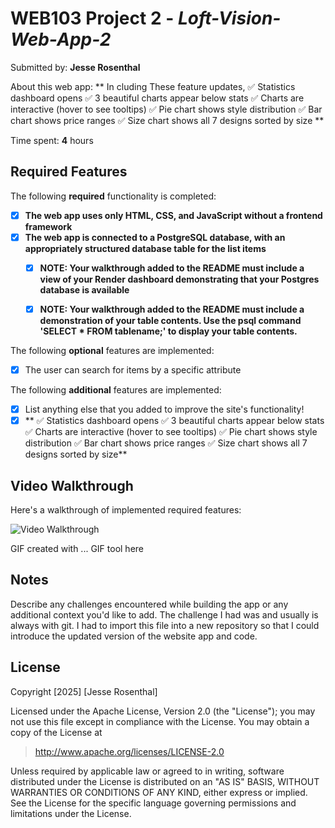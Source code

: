# WEB103 Project 2 - *Loft-Vision-Web-App-2*

Submitted by: **Jesse Rosenthal**

About this web app: ** In cluding These feature updates, ✅ Statistics dashboard opens
✅ 3 beautiful charts appear below stats
✅ Charts are interactive (hover to see tooltips)
✅ Pie chart shows style distribution
✅ Bar chart shows price ranges
✅ Size chart shows all 7 designs sorted by size
**

Time spent: **4** hours

## Required Features

The following **required** functionality is completed:

<!-- Make sure to check off completed functionality below -->
- [X] **The web app uses only HTML, CSS, and JavaScript without a frontend framework**
- [X] **The web app is connected to a PostgreSQL database, with an appropriately structured database table for the list items**
  -[X] **NOTE: Your walkthrough added to the README must include a view of your Render dashboard demonstrating that your Postgres database is available**
  - [X]  **NOTE: Your walkthrough added to the README must include a demonstration of your table contents. Use the psql command 'SELECT * FROM tablename;' to display your table contents.**


The following **optional** features are implemented:

- [X] The user can search for items by a specific attribute

The following **additional** features are implemented:

- [X] List anything else that you added to improve the site's functionality!
- [X] ** ✅ Statistics dashboard opens
✅ 3 beautiful charts appear below stats
✅ Charts are interactive (hover to see tooltips)
✅ Pie chart shows style distribution
✅ Bar chart shows price ranges
✅ Size chart shows all 7 designs sorted by size** 

## Video Walkthrough

Here's a walkthrough of implemented required features:

<img src='https://ezgif.com/gif-to-mp4/ezgif-6709d6c9bc8812.gif.html' title='Video Walkthrough' width='' alt='Video Walkthrough' />

<!-- Replace this with whatever GIF tool you used! -->
GIF created with ...  GIF tool here
<!-- Recommended tools:
[Kap](https://getkap.co/) for macOS
[ScreenToGif](https://www.screentogif.com/) for Windows
[peek](https://github.com/phw/peek) for Linux. -->

## Notes

Describe any challenges encountered while building the app or any additional context you'd like to add. 
The challenge I had was and usually is always with git. I had to import this file into a new repository so that I could introduce the updated version of the website app and code. 

## License

Copyright [2025] [Jesse Rosenthal]

Licensed under the Apache License, Version 2.0 (the "License"); you may not use this file except in compliance with the License. You may obtain a copy of the License at

> http://www.apache.org/licenses/LICENSE-2.0

Unless required by applicable law or agreed to in writing, software distributed under the License is distributed on an "AS IS" BASIS, WITHOUT WARRANTIES OR CONDITIONS OF ANY KIND, either express or implied. See the License for the specific language governing permissions and limitations under the License.
